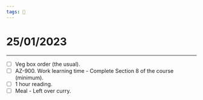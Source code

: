 ```yaml
---
tags: 📆
---
```


# 25/01/2023
---

- [ ] Veg box order (the usual).
- [ ] AZ-900. Work learning time - Complete Section 8 of the course (minimum).
- [ ] 1 hour reading.
- [ ] Meal - Left over curry.
